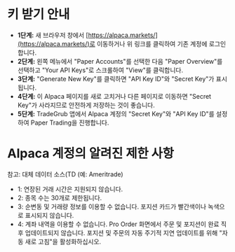 # **키 받기 안내**
- **1단계:** 새 브라우저 창에서 [https://alpaca.markets/](https://alpaca.markets/)로 이동하거나 위 링크를 클릭하여 기존 계정에 로그인합니다.
- **2단계:** 왼쪽 메뉴에서 "Paper Accounts"를 선택한 다음 "Paper Overview"를 선택하고 "Your API Keys"로 스크롤하여 "View"를 클릭합니다.
- **3단계:** "Generate New Key"를 클릭하면 "API Key ID"와 "Secret Key"가 표시됩니다.
- **4단계:** 이 Alpaca 페이지를 새로 고치거나 다른 페이지로 이동하면 "Secret Key"가 사라지므로 안전하게 저장하는 것이 좋습니다.
- **5단계:** TradeGrub 앱에서 Alpaca 계정의 "Secret Key"와 "API Key ID"를 설정하여 Paper Trading을 진행합니다.

# Alpaca 계정의 알려진 제한 사항
참고: 대체 데이터 소스(TD (예: Ameritrade)
- 1: 연장된 거래 시간은 지원되지 않습니다.
- 2: 종목 수는 30개로 제한됩니다.
- 3: 순변동 및 거래량 정보를 이용할 수 없습니다. 포지션 카드가 빨간색이나 녹색으로 표시되지 않습니다.
- 4: 계좌 내역을 이용할 수 없습니다. Pro Order 화면에서 주문 및 포지션이 완료 직후 업데이트되지 않습니다. 포지션 및 주문의 자동 주기적 지연 업데이트를 위해 "자동 새로 고침"을 활성화하십시오.

